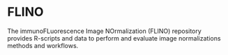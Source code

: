 # FLINO
The immunoFLuorescence Image NOrmalization (FLINO) repository provides R-scripts and data to perform and evaluate image normalizations methods and workflows.

